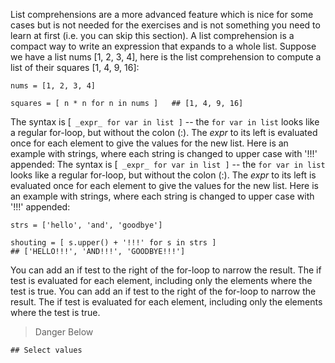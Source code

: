 List comprehensions are a more advanced feature which is nice for some cases but is not needed for the exercises and is not something you need to learn at first (i.e. you can skip this section). A list comprehension is a compact way to write an expression that expands to a whole list. Suppose we have a list nums [1, 2, 3, 4], here is the list comprehension to compute a list of their squares [1, 4, 9, 16]:
    
```    
nums = [1, 2, 3, 4]

squares = [ n * n for n in nums ]   ## [1, 4, 9, 16]
```

The syntax is [` _expr_ for var in list ]` \-- the `for var in list` looks like a regular for-loop, but without the colon (:). The _expr_ to its left is evaluated once for each element to give the values for the new list. Here is an example with strings, where each string is changed to upper case with '!!!' appended:
The syntax is [` _expr_ for var in list ]` \-- the `for var in list` looks like a regular for-loop, but without the colon (:). The _expr_ to its left is evaluated once for each element to give the values for the new list. Here is an example with strings, where each string is changed to upper case with '!!!' appended:
    
```    
strs = ['hello', 'and', 'goodbye']

shouting = [ s.upper() + '!!!' for s in strs ]
## ['HELLO!!!', 'AND!!!', 'GOODBYE!!!']
```
You can add an if test to the right of the for-loop to narrow the result. The if test is evaluated for each element, including only the elements where the test is true.
You can add an if test to the right of the for-loop to narrow the result. The if test is evaluated for each element, including only the elements where the test is true.

>Danger Below
```
## Select values 
```
